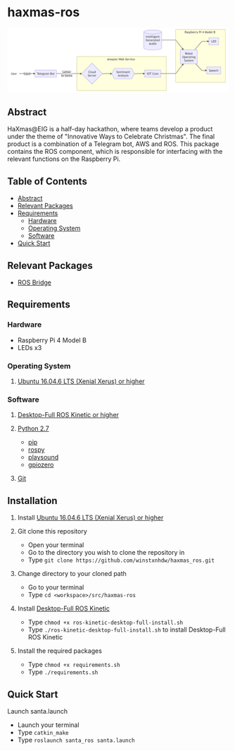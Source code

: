 # haxmas-ros
![Block Diagram](https://github.com/winstxnhdw/haxmas-ros/blob/main/screenshots/block.PNG)

## Abstract
HaXmas@EIG is a half-day hackathon, where teams develop a product under the theme of "Innovative Ways to Celebrate Christmas". The final product is a combination of a Telegram bot, AWS and ROS. This package contains the ROS component, which is responsible for interfacing with the relevant functions on the Raspberry Pi.

## Table of Contents
- [Abstract](#Abstract)
- [Relevant Packages](#Relevant-Packages)
- [Requirements](#Requirements)
  - [Hardware](#Hardware)
  - [Operating System](#Operating-System)
  - [Software](#Software)
- [Quick Start](#Quick-Start)


## Relevant Packages
- [ROS Bridge](https://github.com/khayliang/haxmas-bridge)

## Requirements
### Hardware
- Raspberry Pi 4 Model B
- LEDs x3

### Operating System
1. [Ubuntu 16.04.6 LTS (Xenial Xerus) or higher](http://releases.ubuntu.com/16.04/)

### Software
1. [Desktop-Full ROS Kinetic or higher](http://wiki.ros.org/kinetic/Installation/Ubuntu)
	 
2. [Python 2.7](https://www.python.org/download/releases/2.7/)
   - [pip](https://pypi.org/project/pip/)
   - [rospy](http://wiki.ros.org/rospy)
   - [playsound](https://pypi.org/project/playsound/)
   - [gpiozero](https://gpiozero.readthedocs.io/en/stable/installing.html)
   
3. [Git](https://git-scm.com/download/linux)

## Installation
1. Install [Ubuntu 16.04.6 LTS (Xenial Xerus) or higher](http://releases.ubuntu.com/16.04/)

2. Git clone this repository
   - Open your terminal
   - Go to the directory you wish to clone the repository in
   - Type `git clone https://github.com/winstxnhdw/haxmas_ros.git`
   
3. Change directory to your cloned path
   - Go to your terminal
   - Type `cd <workspace>/src/haxmas-ros`
   
4. Install [Desktop-Full ROS Kinetic](http://wiki.ros.org/kinetic/Installation/Ubuntu)
   - Type `chmod +x ros-kinetic-desktop-full-install.sh`
   - Type `./ros-kinetic-desktop-full-install.sh` to install Desktop-Full ROS Kinetic
  
5. Install the required packages
   - Type `chmod +x requirements.sh`
   - Type `./requirements.sh` 

## Quick Start
Launch santa.launch
 - Launch your terminal
 - Type `catkin_make`
 - Type `roslaunch santa_ros santa.launch`
